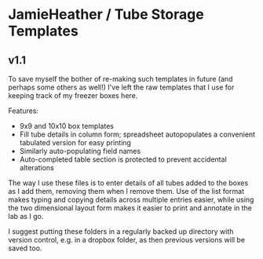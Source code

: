 # JamieHeather / Tube Storage Templates
## v1.1

To save myself the bother of re-making such templates in future (and perhaps some others as well!) I've left the raw templates that I use for keeping track of my freezer boxes here.

Features:
* 9x9 and 10x10 box templates
* Fill tube details in column form; spreadsheet autopopulates a convenient tabulated version for easy printing
* Similarly auto-populating field names
* Auto-completed table section is protected to prevent accidental alterations

The way I use these files is to enter details of all tubes added to the boxes as I add them, removing them when I remove them. Use of the list format makes typing and copying details across multiple entries easier, while using the two dimensional layout form makes it easier to print and annotate in the lab as I go.

I suggest putting these folders in a regularly backed up directory with version control, e.g. in a dropbox folder, as then previous versions will be saved too.

